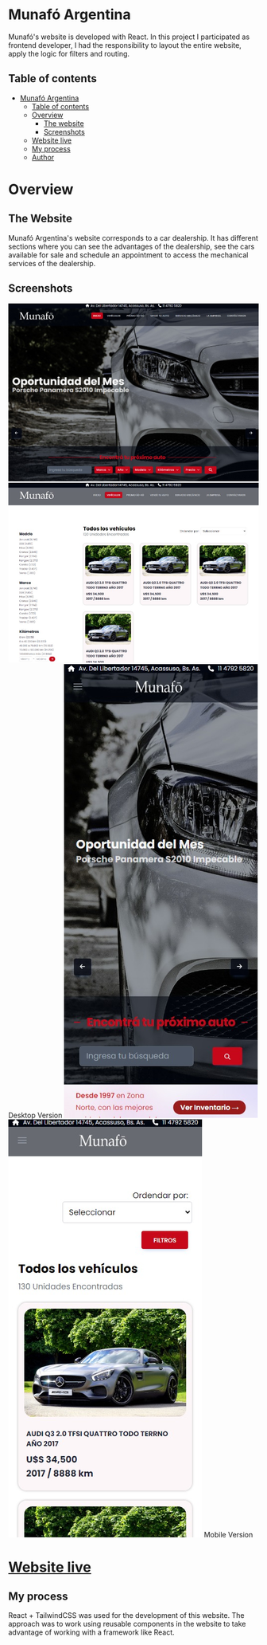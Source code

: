 # Munafó Argentina
Munafó's website is developed with React. In this project I participated as frontend developer, I had the responsibility to layout the entire website, apply the logic for filters and routing. 

## Table of contents

- [Munafó Argentina](#munafó-argentina)
  - [Table of contents](#table-of-contents)
  - [Overview](#overview)
    - [The website](#the-website)
    - [Screenshots](#screenshots)
  - [Website live](#website-live)
  - [My process](#my-process)
  - [Author](#author)

# Overview
## The Website 
Munafó Argentina's website corresponds to a car dealership. It has different sections where you can see the advantages of the dealership, see the cars available for sale and schedule an appointment to access the mechanical services of the dealership. 
## Screenshots
<img src="public/desktop_screenshot1.jpeg" width="100%" height="90%">
<img src="public/desktop_screenshot2.jpeg" width="100%" height="90%">
Desktop Version
<img src="public/mobile_screenshot1.jpeg" width="auto" height="auto">
<img src="public/mobile_screenshot2.jpeg" width="auto" height="auto">
Mobile Version

# [Website live](https://concesionario-arg.vercel.app/)
## My process

React + TailwindCSS was used for the development of this website. The approach was to work using reusable components in the website to take advantage of working with a framework like React. 


